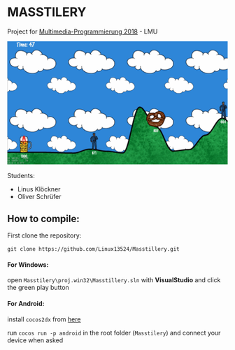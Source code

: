 # MASSTILERY
Project for [Multimedia-Programmierung 2018](https://www.medien.ifi.lmu.de/lehre/ss18/mmp/) - LMU

![](attachments/Screenshot.png)

Students:
- Linus Klöckner
- Oliver Schrüfer

## How to compile:
First clone the repository:
```git
git clone https://github.com/Linux13524/Masstillery.git
```
#### For Windows:
open `Masstilery\proj.win32\Masstillery.sln` with **VisualStudio** and click the green play button

#### For Android:
install `cocos2dx` from [here](http://www.cocos2d-x.org/download)

run `cocos run -p android` in the root folder (`Masstilery`) and connect your device when asked



